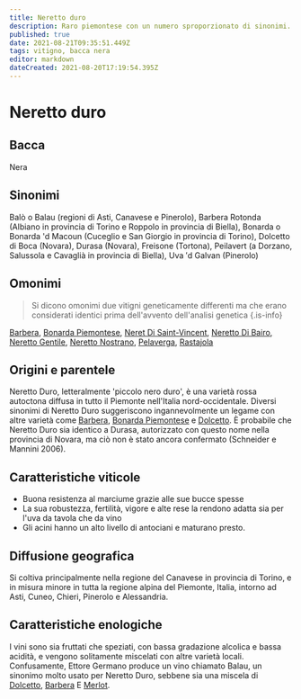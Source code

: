 ```yaml
---
title: Neretto duro
description: Raro piemontese con un numero sproporzionato di sinonimi.
published: true
date: 2021-08-21T09:35:51.449Z
tags: vitigno, bacca nera
editor: markdown
dateCreated: 2021-08-20T17:19:54.395Z
---
```


# Neretto duro

## Bacca
Nera
## Sinonimi
Balò o Balau (regioni di Asti, Canavese e Pinerolo), Barbera Rotonda (Albiano in provincia di Torino e Roppolo in provincia di Biella), Bonarda o Bonarda 'd Macoun (Cuceglio e San Giorgio in provincia di Torino), Dolcetto di Boca (Novara), Durasa (Novara), Freisone (Tortona), Peilavert (a Dorzano, Salussola e Cavaglià in provincia di Biella), Uva ′d Galvan (Pinerolo)

## Omonimi
> Si dicono omonimi due vitigni geneticamente differenti ma che erano considerati identici prima dell'avvento dell'analisi genetica
{.is-info}

[Barbera](/vitigni/bacca-nera/barbera), [Bonarda Piemontese](/vitigni/bacca-nera/bonarda-piemontese), [Neret Di Saint-Vincent](/vitigni/bacca-nera/neret-di-saint-vincent), [Neretto Di Bairo](/vitigni/bacca-nera/neretto-di-bairo), [Neretto Gentile](/vitigni/bacca-nera/neretto-gentile), [Neretto Nostrano](/vitigni/bacca-nera/neretto-nostrano), [Pelaverga](/vitigni/bacca-nera/pelaverga), [Rastajola](/vitigni/bacca-nera/rastajola)

## Origini e parentele
Neretto Duro, letteralmente 'piccolo nero duro', è una varietà rossa autoctona diffusa in tutto il Piemonte nell'Italia nord-occidentale. Diversi sinonimi di Neretto Duro suggeriscono ingannevolmente un legame con altre varietà come [Barbera](/vitigni/bacca-nera/barbera), [Bonarda Piemontese](/vitigni/bacca-nera/bonarda-piemontese) e [Dolcetto](/vitigni/bacca-nera/dolcetto). È probabile che Neretto Duro sia identico a Durasa, autorizzato con questo nome nella provincia di Novara, ma ciò non è stato ancora confermato (Schneider e Mannini 2006).


## Caratteristiche viticole
- Buona resistenza al marciume grazie alle sue bucce spesse 
- La sua robustezza, fertilità, vigore e alte rese la rendono adatta sia per l'uva da tavola che da vino 
- Gli acini hanno un alto livello di antociani e maturano presto.

## Diffusione geografica
Si coltiva principalmente nella regione del Canavese in provincia di Torino, e in misura minore in tutta la regione alpina del Piemonte, Italia, intorno ad Asti, Cuneo, Chieri, Pinerolo e Alessandria. 

## Caratteristiche enologiche
I vini sono sia fruttati che speziati, con bassa gradazione alcolica e bassa acidità, e vengono solitamente miscelati con altre varietà locali. Confusamente, Ettore Germano produce un vino chiamato Balau, un sinonimo molto usato per Neretto Duro, sebbene sia una miscela di [Dolcetto](/vitigni/bacca-nera/dolcetto), [Barbera](/vitigni/bacca-nera/barbera) E [Merlot](/vitigni/bacca-nera/merlot).